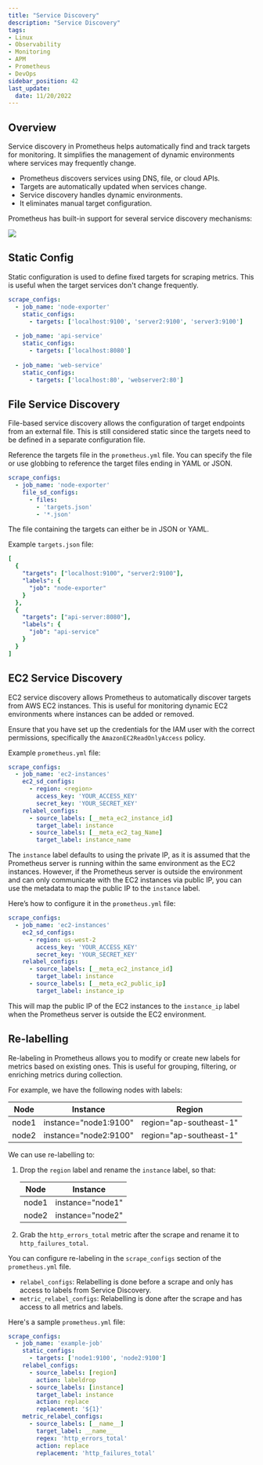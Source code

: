 ```yaml
---
title: "Service Discovery"
description: "Service Discovery"
tags: 
- Linux
- Observability
- Monitoring 
- APM
- Prometheus
- DevOps
sidebar_position: 42
last_update:
  date: 11/20/2022
---
```



## Overview

Service discovery in Prometheus helps automatically find and track targets for monitoring. It simplifies the management of dynamic environments where services may frequently change.

- Prometheus discovers services using DNS, file, or cloud APIs.
- Targets are automatically updated when services change.
- Service discovery handles dynamic environments.
- It eliminates manual target configuration.

Prometheus has built-in support for several service discovery mechanisms:

![](/img/docs/12132024-Observability-prometheus-svc-discovery.png)


## Static Config 

Static configuration is used to define fixed targets for scraping metrics. This is useful when the target services don't change frequently.

```yaml title="prometheus.yml"
scrape_configs:
  - job_name: 'node-exporter'
    static_configs:
      - targets: ['localhost:9100', 'server2:9100', 'server3:9100']
  
  - job_name: 'api-service'
    static_configs:
      - targets: ['localhost:8080']
  
  - job_name: 'web-service'
    static_configs:
      - targets: ['localhost:80', 'webserver2:80']
```

## File Service Discovery

File-based service discovery allows the configuration of target endpoints from an external file. This is still considered static since the targets need to be defined in a separate configuration file. 

Reference the targets file in the `prometheus.yml` file. You can specify the file or use globbing to reference the target files ending in YAML or JSON.

```yaml
scrape_configs:
  - job_name: 'node-exporter'
    file_sd_configs:
      - files:
        - 'targets.json'
        - '*.json' 
```

The file containing the targets can either be in JSON or YAML.

Example `targets.json` file:

```yaml
[
  {
    "targets": ["localhost:9100", "server2:9100"],
    "labels": {
      "job": "node-exporter"
    }
  },
  {
    "targets": ["api-server:8080"],
    "labels": {
      "job": "api-service"
    }
  }
]
```

## EC2 Service Discovery 

EC2 service discovery allows Prometheus to automatically discover targets from AWS EC2 instances. This is useful for monitoring dynamic EC2 environments where instances can be added or removed.

Ensure that you have set up the credentials for the IAM user with the correct permissions, specifically the `AmazonEC2ReadOnlyAccess` policy.

Example `prometheus.yml` file:

```yaml
scrape_configs:
  - job_name: 'ec2-instances'
    ec2_sd_configs:
      - region: <region>
        access_key: 'YOUR_ACCESS_KEY'
        secret_key: 'YOUR_SECRET_KEY'
    relabel_configs:
      - source_labels: [__meta_ec2_instance_id]
        target_label: instance
      - source_labels: [__meta_ec2_tag_Name]
        target_label: instance_name
```

The `instance` label defaults to using the private IP, as it is assumed that the Prometheus server is running within the same environment as the EC2 instances. However, if the Prometheus server is outside the environment and can only communicate with the EC2 instances via public IP, you can use the metadata to map the public IP to the `instance` label.

Here’s how to configure it in the `prometheus.yml` file:

```yaml
scrape_configs:
  - job_name: 'ec2-instances'
    ec2_sd_configs:
      - region: us-west-2
        access_key: 'YOUR_ACCESS_KEY'
        secret_key: 'YOUR_SECRET_KEY'
    relabel_configs:
      - source_labels: [__meta_ec2_instance_id]
        target_label: instance
      - source_labels: [__meta_ec2_public_ip]
        target_label: instance_ip
``` 

This will map the public IP of the EC2 instances to the `instance_ip` label when the Prometheus server is outside the EC2 environment.


## Re-labelling 

Re-labeling in Prometheus allows you to modify or create new labels for metrics based on existing ones. This is useful for grouping, filtering, or enriching metrics during collection.

For example, we have the following nodes with labels:

| **Node** | **Instance**           | **Region**            |
|----------|------------------------|-----------------------|
| node1    | instance="node1:9100"  | region="ap-southeast-1" |
| node2    | instance="node2:9100"  | region="ap-southeast-1" |

We can use re-labelling to:

1. Drop the `region` label and rename the `instance` label, so that:

    | **Node** | **Instance**           |
    |----------|------------------------|
    | node1    | instance="node1"       |
    | node2    | instance="node2"       |

2. Grab the `http_errors_total` metric after the scrape and rename it to `http_failures_total`.

You can configure re-labeling in the `scrape_configs` section of the `prometheus.yml` file.

- `relabel_configs`: Relabelling is done before a scrape and only has access to labels from Service Discovery.
- `metric_relabel_configs`: Relabelling is done after the scrape and has access to all metrics and labels.

Here's a sample `prometheus.yml` file:

```yaml
scrape_configs:
  - job_name: 'example-job'
    static_configs:
      - targets: ['node1:9100', 'node2:9100']
    relabel_configs:
      - source_labels: [region]
        action: labeldrop
      - source_labels: [instance]
        target_label: instance
        action: replace
        replacement: '${1}'
    metric_relabel_configs:
      - source_labels: [__name__]              
        target_label: __name__                 
        regex: 'http_errors_total'                 
        action: replace 
        replacement: 'http_failures_total'  
```